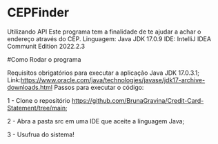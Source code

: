 # CEPFinder
Utilizando API 
Este programa tem a finalidade de te ajudar a achar o endereço através do CEP.
Linguagem: Java JDK 17.0.9
IDE: IntelliJ IDEA Communit Edition 2022.2.3

#Como Rodar o programa

Requisitos obrigatórios para executar a aplicação
Java JDK 17.0.3.1; Link:https://www.oracle.com/java/technologies/javase/jdk17-archive-downloads.html
Passos para executar o código:

1 - Clone o repositório https://github.com/BrunaGravina/Credit-Card-Statement/tree/main;

2 - Abra a pasta src em uma IDE que aceite a linguagem Java;

3 - Usufrua do sistema!
